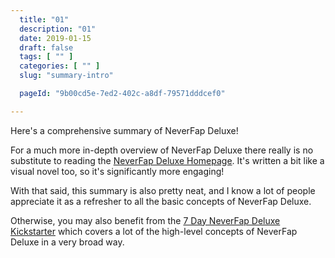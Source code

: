```yaml
---
  title: "01"
  description: "01"
  date: 2019-01-15
  draft: false
  tags: [ "" ]
  categories: [ "" ]
  slug: "summary-intro"

  pageId: "9b00cd5e-7ed2-402c-a8df-79571dddcef0"

---
```


Here's a comprehensive summary of NeverFap Deluxe!

For a much more in-depth overview of NeverFap Deluxe there really is no substitute to reading the <a class="link" href="https://neverfapdeluxe.com/">NeverFap Deluxe Homepage</a>. It's written a bit like a visual novel too, so it's significantly more engaging!

With that said, this summary is also pretty neat, and I know a lot of people appreciate it as a refresher to all the basic concepts of NeverFap Deluxe.

Otherwise, you may also benefit from the <a class="link" href="https://neverfapdeluxe.com/seven-day-neverfap-deluxe-kickstarter">7 Day NeverFap Deluxe Kickstarter</a> which covers a lot of the high-level concepts of NeverFap Deluxe in a very broad way.

